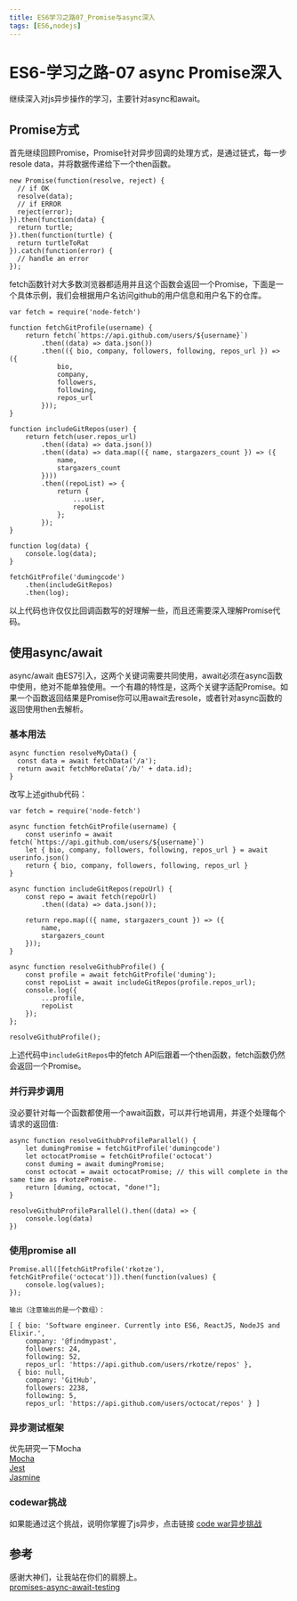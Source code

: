 ```yaml
---
title: ES6学习之路07_Promise与async深入
tags: [ES6,nodejs]
---
```

# ES6-学习之路-07 async Promise深入
继续深入对js异步操作的学习，主要针对async和await。
## Promise方式
首先继续回顾Promise，Promise针对异步回调的处理方式，是通过链式，每一步resole data，并将数据传递给下一个then函数。  
```
new Promise(function(resolve, reject) {
  // if OK
  resolve(data);
  // if ERROR
  reject(error);
}).then(function(data) {
  return turtle;
}).then(function(turtle) {
  return turtleToRat
}).catch(function(error) {
  // handle an error
});
```
fetch函数针对大多数浏览器都适用并且这个函数会返回一个Promise，下面是一个具体示例，我们会根据用户名访问github的用户信息和用户名下的仓库。
```
var fetch = require('node-fetch')

function fetchGitProfile(username) {
    return fetch(`https://api.github.com/users/${username}`)
        .then((data) => data.json())
        .then(({ bio, company, followers, following, repos_url }) => ({
            bio,
            company,
            followers,
            following,
            repos_url
        }));
}

function includeGitRepos(user) {
    return fetch(user.repos_url)
        .then((data) => data.json())
        .then((data) => data.map(({ name, stargazers_count }) => ({
            name,
            stargazers_count
        })))
        .then((repoList) => {
            return {
                ...user,
                repoList
            };
        });
}

function log(data) {
    console.log(data);
}

fetchGitProfile('dumingcode')
    .then(includeGitRepos)
    .then(log);
```
以上代码也许仅仅比回调函数写的好理解一些，而且还需要深入理解Promise代码。

## 使用async/await
async/await 由ES7引入，这两个关键词需要共同使用，await必须在async函数中使用，绝对不能单独使用。一个有趣的特性是，这两个关键字适配Promise。如果一个函数返回结果是Promise你可以用await去resole，或者针对async函数的返回使用then去解析。     
### 基本用法
```
async function resolveMyData() {
  const data = await fetchData('/a');
  return await fetchMoreData('/b/' + data.id);
}
```
改写上述github代码：
```
var fetch = require('node-fetch')

async function fetchGitProfile(username) {
    const userinfo = await fetch(`https://api.github.com/users/${username}`)
    let { bio, company, followers, following, repos_url } = await userinfo.json()
    return { bio, company, followers, following, repos_url }
}

async function includeGitRepos(repoUrl) {
    const repo = await fetch(repoUrl)
        .then((data) => data.json());

    return repo.map(({ name, stargazers_count }) => ({
        name,
        stargazers_count
    }));
}

async function resolveGithubProfile() {
    const profile = await fetchGitProfile('duming');
    const repoList = await includeGitRepos(profile.repos_url);
    console.log({
        ...profile,
        repoList
    });
};

resolveGithubProfile();
```
上述代码中`includeGitRepos`中的fetch API后跟着一个then函数，fetch函数仍然会返回一个Promise。
### 并行异步调用
没必要针对每一个函数都使用一个await函数，可以并行地调用，并逐个处理每个请求的返回值:
```
async function resolveGithubProfileParallel() {
    let dumingPromise = fetchGitProfile('dumingcode')
    let octocatPromise = fetchGitProfile('octocat')
    const duming = await dumingPromise;
    const octocat = await octocatPromise; // this will complete in the same time as rkotzePromise.
    return [duming, octocat, "done!"];
}

resolveGithubProfileParallel().then((data) => {
    console.log(data)
})
```

### 使用promise all
```
Promise.all([fetchGitProfile('rkotze'), fetchGitProfile('octocat')]).then(function(values) {
    console.log(values);
});

输出（注意输出的是一个数组）：

[ { bio: 'Software engineer. Currently into ES6, ReactJS, NodeJS and Elixir.',
    company: '@findmypast',
    followers: 24,
    following: 52,
    repos_url: 'https://api.github.com/users/rkotze/repos' },
  { bio: null,
    company: 'GitHub',
    followers: 2238,
    following: 5,
    repos_url: 'https://api.github.com/users/octocat/repos' } ]

```

### 异步测试框架
优先研究一下Mocha  
[Mocha](https://mochajs.org)  
[Jest](https://facebook.github.io/jest/)  
[Jasmine](https://jasmine.github.io/) 
### codewar挑战
如果能通过这个挑战，说明你掌握了js异步，点击链接
[code war异步挑战](https://www.codewars.com/kata/jokes-youve-been-awaiting-for-dot-dot-dot-promise/javascript)





## 参考
感谢大神们，让我站在你们的肩膀上。   
[promises-async-await-testing](https://www.richardkotze.com/coding/promises-async-await-testing)